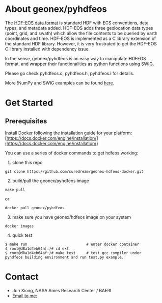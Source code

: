 # About geonex/pyhdfeos

The [HDF-EOS data format](https://hdfeos.org/help/faq/whatis_eos.php) is standard HDF with ECS conventions, data types, and metadata added. HDF-EOS adds three geolocation data types (point, grid, and swath) which allow the file contents to be queried by earth coordinates and time. HDF-EOS is implemented as a C library extension of the standard HDF library. However, it is very frustrated to get the HDF-EOS C library installed with dependency issue.

In the sense, geonex/pyhdfeos is an easy way to manipulate HDFEOS format, and wrapper their functionalities as python functions using SWIG.

Please go check pyhdfeos.c, pyhdfeos.h, pyhdfeos.i for details.

More !NumPy and SWIG examples can be found [here](https://scipy-cookbook.readthedocs.io/items/SWIG_NumPy_examples.html).

# Get Started

## Prerequisites
Install Docker following the installation guide for your platform: [https://docs.docker.com/engine/installation/](https://docs.docker.com/engine/installation/)

You can use a series of docker commands to get hdfeos working:

1. clone this repo
```
git clone https://github.com/suredream/geonex-hdfeos-docker.git
```

2. build/pull the geonex/pyhdfeos image

```
make pull
```

or 

```
docker pull geonex/pyhdfeos
```

3. make sure you have geonex/hdfeos image on your system
```
docker images
```

4. quick test
```
$ make run                           # enter docker container 
$ root@d8a1d4eb64af:/# cd ext
$ root@d8a1d4eb64af:/# make test     # test gcc compiler under pyhdfeos building environment and run test.py example.
```


# Contact
- Jun Xiong, NASA Ames Research Center / BAERI
- [Email to me:](mailto:xiong@baeri.org)
